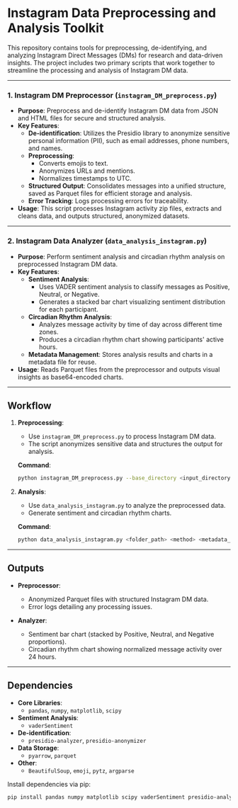 # Instagram Data Preprocessing and Analysis Toolkit

This repository contains tools for preprocessing, de-identifying, and analyzing Instagram Direct Messages (DMs) for research and data-driven insights. The project includes two primary scripts that work together to streamline the processing and analysis of Instagram DM data.

---

### 1. **Instagram DM Preprocessor (`instagram_DM_preprocess.py`)**
   - **Purpose**: Preprocess and de-identify Instagram DM data from JSON and HTML files for secure and structured analysis.
   - **Key Features**:
     - **De-identification**: Utilizes the Presidio library to anonymize sensitive personal information (PII), such as email addresses, phone numbers, and names.
     - **Preprocessing**:
       - Converts emojis to text.
       - Anonymizes URLs and mentions.
       - Normalizes timestamps to UTC.
     - **Structured Output**: Consolidates messages into a unified structure, saved as Parquet files for efficient storage and analysis.
     - **Error Tracking**: Logs processing errors for traceability.
   - **Usage**: This script processes Instagram activity zip files, extracts and cleans data, and outputs structured, anonymized datasets.

---

### 2. **Instagram Data Analyzer (`data_analysis_instagram.py`)**
   - **Purpose**: Perform sentiment analysis and circadian rhythm analysis on preprocessed Instagram DM data.
   - **Key Features**:
     - **Sentiment Analysis**:
       - Uses VADER sentiment analysis to classify messages as Positive, Neutral, or Negative.
       - Generates a stacked bar chart visualizing sentiment distribution for each participant.
     - **Circadian Rhythm Analysis**:
       - Analyzes message activity by time of day across different time zones.
       - Produces a circadian rhythm chart showing participants' active hours.
     - **Metadata Management**: Stores analysis results and charts in a metadata file for reuse.
   - **Usage**: Reads Parquet files from the preprocessor and outputs visual insights as base64-encoded charts.

---

## Workflow

1. **Preprocessing**:
   - Use `instagram_DM_preprocess.py` to process Instagram DM data.
   - The script anonymizes sensitive data and structures the output for analysis.

   **Command**:
   ```bash
   python instagram_DM_preprocess.py --base_directory <input_directory> --output_directory <output_directory> --zip_file_prefix <prefix>
   ```

2. **Analysis**:
   - Use `data_analysis_instagram.py` to analyze the preprocessed data.
   - Generate sentiment and circadian rhythm charts.

   **Command**:
   ```bash
   python data_analysis_instagram.py <folder_path> <method> <metadata_file_path>
   ```

---

## Outputs

- **Preprocessor**:
  - Anonymized Parquet files with structured Instagram DM data.
  - Error logs detailing any processing issues.

- **Analyzer**:
  - Sentiment bar chart (stacked by Positive, Neutral, and Negative proportions).
  - Circadian rhythm chart showing normalized message activity over 24 hours.

---

## Dependencies

- **Core Libraries**:
  - `pandas`, `numpy`, `matplotlib`, `scipy`
- **Sentiment Analysis**:
  - `vaderSentiment`
- **De-identification**:
  - `presidio-analyzer`, `presidio-anonymizer`
- **Data Storage**:
  - `pyarrow`, `parquet`
- **Other**:
  - `BeautifulSoup`, `emoji`, `pytz`, `argparse`

Install dependencies via pip:
```bash
pip install pandas numpy matplotlib scipy vaderSentiment presidio-analyzer presidio-anonymizer pyarrow beautifulsoup4 emoji pytz
```
